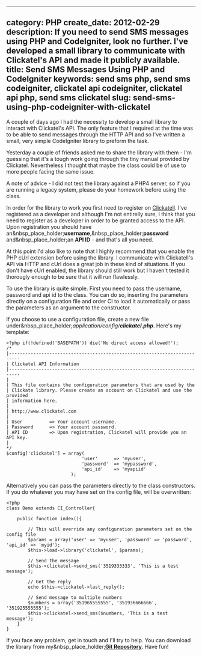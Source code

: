 ----
category: PHP
create_date: 2012-02-29
description: If you need to send SMS messages using PHP and CodeIgniter, look no further. I've developed a small library to communicate with Clickatel's API and made it publicly available.
title: Send SMS Messages Using PHP and CodeIgniter
keywords: send sms php, send sms codeigniter, clickatel api codeigniter, clickatel api php, send sms clickatel
slug: send-sms-using-php-codeigniter-with-clickatel
----

A couple of days ago I had the necessity to develop a small library to
interact with Clickatel's API. The only feature that I required at the time
was to be able to send messages through the HTTP API and so I've written a
small, very simple CodeIgniter library to preform the task.

Yesterday a couple of friends asked me to share the library with them - I'm
guessing that it's a tough work going through the tiny manual provided by
Clickatel. Nevertheless I thought that maybe the class could be of use to more
people facing the same issue.

A note of advice - I did not test the library against a PHP4 server, so if you
are running a legacy system, please do your homework before using the class.

In order for the library to work you first need to register on
[Clickatell](http://www.clickatell.com/). I've registered as a developer and
although I'm not entirelly sure, I think that you need to register as a
developer in order to be granted access to the API. Upon registration you
should have an&nbsp_place_holder;**username**,&nbsp_place_holder;**password**
and&nbsp_place_holder;an **API ID** - and that's all you need.

At this point I'd also like to note that I highly recommend that you enable
the PHP cUrl extension before using the library. I communicate with
Clickatell's API via HTTP and cUrl does a great job in these kind of
situations. If you don't have cUrl enabled, the library should still work but
I haven't tested it thorougly enough to be sure that it will run flawlessly.

To use the library is quite simple. First you need to pass the username,
password and api id to the class. You can do so, inserting the parameters
directly on a configuration file and order CI to load it automatically or pass
the parameters as an argument to the constructor.

If you choose to use a configuration file, create a new file
under&nbsp_place_holder;_application/config/**clickatel.php**_. Here's my
template:

    
    <?php if(!defined('BASEPATH')) die('No direct access allowed!');
    /*
    |--------------------------------------------------------------------------
    | Clickatel API Information
    |--------------------------------------------------------------------------
    |
    | This file contains the configuration parameters that are used by the 
    | Clickate library. Please create an account on Clickatel and use the provided
    | information here.
    |
    | http://www.clickatel.com
    |
    | User 			=> Your account username.
    | Password		=> Your account password.
    | API ID		=> Upon registration, Clickatel will provide you an API key.
    |
    */
    $config['clickatel'] = array(
    							'user'		=> 'myuser',
    							'password'	=> 'mypassword',
    							'api_id'	=> 'myapiid'
    						);

Alternatively you can pass the parameters directly to the class constructors.
If you do whatever you may have set on the config file, will be overwritten:

    
    <?php
    class Demo extends CI_Controller{
    	
    	public function index(){
    		
    		// This will override any configuration parameters set on the config file
    		$params = array('user' => 'myuser', 'password' => 'password', 'api_id' => 'myid');	
    		$this->load->library('clickatel', $params);
    		
    		// Send the message
    		$this->clickatel->send_sms('3519333333', 'This is a test message');
    		
    		// Get the reply
    		echo $this->clickatel->last_reply();
    		
    		// Send message to multiple numbers
    		$numbers = array('351965555555', '351936666666', '351925555555');
    		$this->clickatel->send_sms($numbers, 'This is a test message');
    	}
    }

If you face any problem, get in touch and I'll try to help. You can download
the library from my&nbsp_place_holder;[**Git
Repository**](https://github.com/diogoosorio/diogo-ci-libraries). Have fun!

